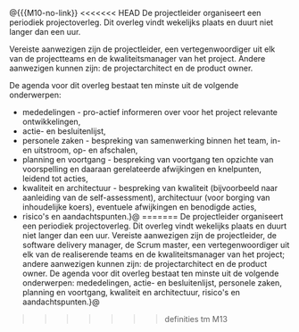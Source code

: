 @{{{M10-no-link}}
<<<<<<< HEAD
De projectleider organiseert een periodiek projectoverleg. Dit overleg vindt wekelijks plaats en duurt niet langer dan een uur.

Vereiste aanwezigen zijn de projectleider, een vertegenwoordiger uit elk van de projectteams en de kwaliteitsmanager van het project. Andere aanwezigen kunnen zijn: de projectarchitect en de product owner.

De agenda voor dit overleg bestaat ten minste uit de volgende onderwerpen:

- mededelingen - pro-actief informeren over voor het project relevante ontwikkelingen,
- actie- en besluitenlijst,
- personele zaken - bespreking van samenwerking binnen het team, in- en uitstroom, op- en afschalen,
- planning en voortgang - bespreking van voortgang ten opzichte van voorspelling en daaraan gerelateerde afwijkingen en knelpunten, leidend tot acties,
- kwaliteit en architectuur - bespreking van kwaliteit (bijvoorbeeld naar aanleiding van de self-assessment), architectuur (voor borging van inhoudelijke koers), eventuele afwijkingen en benodigde acties,
- risico's en aandachtspunten.}@
=======
De projectleider organiseert een periodiek projectoverleg. Dit overleg vindt wekelijks plaats en duurt niet langer dan een uur. Vereiste aanwezigen zijn de projectleider, de software delivery manager, de Scrum master, een vertegenwoordiger uit elk van de realiserende teams en de kwaliteitsmanager van het project; andere aanwezigen kunnen zijn: de projectarchitect en de product owner. De agenda voor dit overleg bestaat ten minste uit de volgende onderwerpen: mededelingen, actie- en besluitenlijst, personele zaken, planning en voortgang, kwaliteit en architectuur, risico's en aandachtspunten.}@
>>>>>>> definities tm M13
